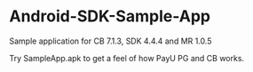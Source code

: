 # Android-SDK-Sample-App
Sample application for CB 7.1.3, SDK 4.4.4 and MR 1.0.5

Try SampleApp.apk to get a feel of how PayU PG and CB works.

